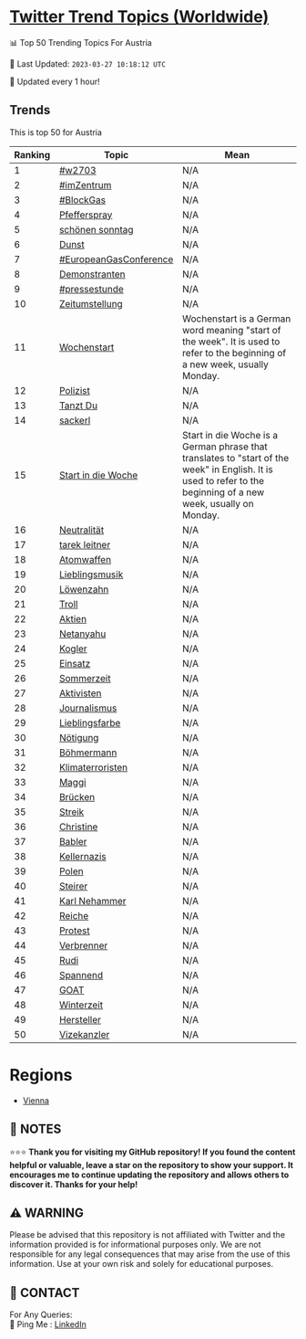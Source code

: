 [Twitter Trend Topics (Worldwide)](https://github.com/ErcinDedeoglu/Twitter-Trend-Topics)
==========


📊 Top 50 Trending Topics For Austria

📆 Last Updated: `2023-03-27 10:18:12 UTC`

🔧 Updated every 1 hour!


## Trends

This is top 50 for Austria

| Ranking | Topic | Mean |
| ------- | ------------ | ------------ |
| 1 | [#w2703](http://twitter.com/search?q=%23w2703) | N/A |
| 2 | [#imZentrum](http://twitter.com/search?q=%23imZentrum) | N/A |
| 3 | [#BlockGas](http://twitter.com/search?q=%23BlockGas) | N/A |
| 4 | [Pfefferspray](http://twitter.com/search?q=Pfefferspray) | N/A |
| 5 | [schönen sonntag](http://twitter.com/search?q=sch%c3%b6nen+sonntag) | N/A |
| 6 | [Dunst](http://twitter.com/search?q=Dunst) | N/A |
| 7 | [#EuropeanGasConference](http://twitter.com/search?q=%23EuropeanGasConference) | N/A |
| 8 | [Demonstranten](http://twitter.com/search?q=Demonstranten) | N/A |
| 9 | [#pressestunde](http://twitter.com/search?q=%23pressestunde) | N/A |
| 10 | [Zeitumstellung](http://twitter.com/search?q=Zeitumstellung) | N/A |
| 11 | [Wochenstart](http://twitter.com/search?q=Wochenstart) | Wochenstart is a German word meaning "start of the week". It is used to refer to the beginning of a new week, usually Monday. |
| 12 | [Polizist](http://twitter.com/search?q=Polizist) | N/A |
| 13 | [Tanzt Du](http://twitter.com/search?q=Tanzt+Du) | N/A |
| 14 | [sackerl](http://twitter.com/search?q=sackerl) | N/A |
| 15 | [Start in die Woche](http://twitter.com/search?q=Start+in+die+Woche) | Start in die Woche is a German phrase that translates to "start of the week" in English. It is used to refer to the beginning of a new week, usually on Monday. |
| 16 | [Neutralität](http://twitter.com/search?q=Neutralit%c3%a4t) | N/A |
| 17 | [tarek leitner](http://twitter.com/search?q=tarek+leitner) | N/A |
| 18 | [Atomwaffen](http://twitter.com/search?q=Atomwaffen) | N/A |
| 19 | [Lieblingsmusik](http://twitter.com/search?q=Lieblingsmusik) | N/A |
| 20 | [Löwenzahn](http://twitter.com/search?q=L%c3%b6wenzahn) | N/A |
| 21 | [Troll](http://twitter.com/search?q=Troll) | N/A |
| 22 | [Aktien](http://twitter.com/search?q=Aktien) | N/A |
| 23 | [Netanyahu](http://twitter.com/search?q=Netanyahu) | N/A |
| 24 | [Kogler](http://twitter.com/search?q=Kogler) | N/A |
| 25 | [Einsatz](http://twitter.com/search?q=Einsatz) | N/A |
| 26 | [Sommerzeit](http://twitter.com/search?q=Sommerzeit) | N/A |
| 27 | [Aktivisten](http://twitter.com/search?q=Aktivisten) | N/A |
| 28 | [Journalismus](http://twitter.com/search?q=Journalismus) | N/A |
| 29 | [Lieblingsfarbe](http://twitter.com/search?q=Lieblingsfarbe) | N/A |
| 30 | [Nötigung](http://twitter.com/search?q=N%c3%b6tigung) | N/A |
| 31 | [Böhmermann](http://twitter.com/search?q=B%c3%b6hmermann) | N/A |
| 32 | [Klimaterroristen](http://twitter.com/search?q=Klimaterroristen) | N/A |
| 33 | [Maggi](http://twitter.com/search?q=Maggi) | N/A |
| 34 | [Brücken](http://twitter.com/search?q=Br%c3%bccken) | N/A |
| 35 | [Streik](http://twitter.com/search?q=Streik) | N/A |
| 36 | [Christine](http://twitter.com/search?q=Christine) | N/A |
| 37 | [Babler](http://twitter.com/search?q=Babler) | N/A |
| 38 | [Kellernazis](http://twitter.com/search?q=Kellernazis) | N/A |
| 39 | [Polen](http://twitter.com/search?q=Polen) | N/A |
| 40 | [Steirer](http://twitter.com/search?q=Steirer) | N/A |
| 41 | [Karl Nehammer](http://twitter.com/search?q=Karl+Nehammer) | N/A |
| 42 | [Reiche](http://twitter.com/search?q=Reiche) | N/A |
| 43 | [Protest](http://twitter.com/search?q=Protest) | N/A |
| 44 | [Verbrenner](http://twitter.com/search?q=Verbrenner) | N/A |
| 45 | [Rudi](http://twitter.com/search?q=Rudi) | N/A |
| 46 | [Spannend](http://twitter.com/search?q=Spannend) | N/A |
| 47 | [GOAT](http://twitter.com/search?q=GOAT) | N/A |
| 48 | [Winterzeit](http://twitter.com/search?q=Winterzeit) | N/A |
| 49 | [Hersteller](http://twitter.com/search?q=Hersteller) | N/A |
| 50 | [Vizekanzler](http://twitter.com/search?q=Vizekanzler) | N/A |



# Regions

* [Vienna](</Austria/Vienna.md>)



## 📝 NOTES

⭐⭐⭐ **Thank you for visiting my GitHub repository! If you found the content helpful or valuable, leave a star on the repository to show your support. It encourages me to continue updating the repository and allows others to discover it. Thanks for your help!**


## ⚠️ WARNING

Please be advised that this repository is not affiliated with Twitter and the information provided is for informational purposes only. We are not responsible for any legal consequences that may arise from the use of this information. Use at your own risk and solely for educational purposes.


## 📨 CONTACT

 For Any Queries:  
            🏓 Ping Me : [LinkedIn](https://www.linkedin.com/in/ercindedeoglu/)
